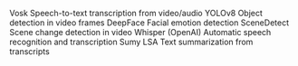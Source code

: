Vosk	Speech-to-text transcription from video/audio
YOLOv8	Object detection in video frames
DeepFace	Facial emotion detection
SceneDetect	Scene change detection in video
Whisper (OpenAI)	Automatic speech recognition and transcription
Sumy LSA	Text summarization from transcripts